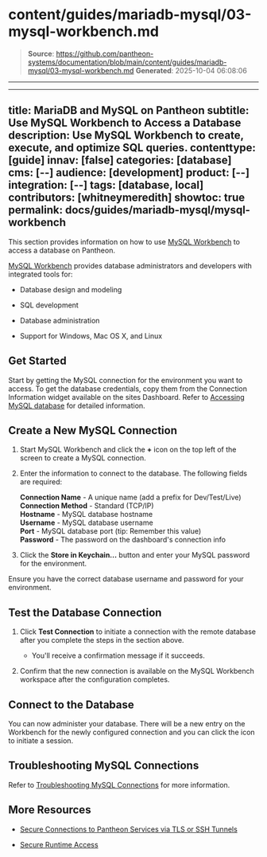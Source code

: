 # content/guides/mariadb-mysql/03-mysql-workbench.md

> **Source**: https://github.com/pantheon-systems/documentation/blob/main/content/guides/mariadb-mysql/03-mysql-workbench.md
> **Generated**: 2025-10-04 06:08:06

---

---
title: MariaDB and MySQL on Pantheon
subtitle: Use MySQL Workbench to Access a Database
description: Use MySQL Workbench to create, execute, and optimize SQL queries.
contenttype: [guide]
innav: [false]
categories: [database]
cms: [--]
audience: [development]
product: [--]
integration: [--]
tags: [database, local]
contributors: [whitneymeredith]
showtoc: true
permalink: docs/guides/mariadb-mysql/mysql-workbench
---

This section provides information on how to use [MySQL Workbench](https://dev.mysql.com/downloads/workbench/) to access a database on Pantheon.

[MySQL Workbench](https://dev.mysql.com/downloads/workbench/) provides database administrators and developers with integrated tools for:

- Database design and modeling

- SQL development

- Database administration

- Support for Windows, Mac OS X, and Linux

## Get Started

Start by getting the MySQL connection for the environment you want to access. To get the database credentials, copy them from the Connection Information widget available on the sites Dashboard. Refer to [Accessing MySQL database](/guides/mariadb-mysql/mysql-access) for detailed information.

## Create a New MySQL Connection

1. Start MySQL Workbench and click the **+** icon on the top left of the screen to create a MySQL connection.

1. Enter the information to connect to the database. The following fields are required:

    **Connection Name** - A unique name (add a prefix for Dev/Test/Live)  
    **Connection Method** - Standard (TCP/IP)  
    **Hostname** - MySQL database hostname  
    **Username** - MySQL database username  
    **Port** - MySQL database port (tip: Remember this value)  
    **Password** - The password on the dashboard's connection info<br />

1. Click the **Store in Keychain...** button and enter your MySQL password for the environment.

<Alert title="Note" type="info">

Ensure you have the correct database username and password for your environment.

</Alert>

## Test the Database Connection

1. Click **Test Connection** to initiate a connection with the remote database after you complete the steps in the section above.

    -  You'll receive a confirmation message if it succeeds.

1. Confirm that the new connection is available on the MySQL Workbench workspace after the configuration completes.

## Connect to the Database

You can now administer your database. There will be a new entry on the Workbench for the newly configured connection and you can click the icon to initiate a session.

## Troubleshooting MySQL Connections

Refer to [Troubleshooting MySQL Connections](/guides/mariadb-mysql/mysql-access#troubleshooting-mysql-connections) for more information.

## More Resources

- [Secure Connections to Pantheon Services via TLS or SSH Tunnels](/guides/secure-development/ssh-tunnels)

- [Secure Runtime Access](/guides/secure-development/secure-runtime-access)

